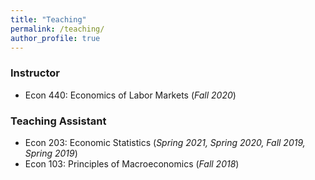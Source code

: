 ```yaml
---
title: "Teaching"
permalink: /teaching/
author_profile: true
---
```


### Instructor
- Econ 440: Economics of Labor Markets (_Fall 2020_)

### Teaching Assistant
- Econ 203: Economic Statistics (_Spring 2021, Spring 2020, Fall 2019, Spring 2019_)
- Econ 103: Principles of Macroeconomics (_Fall 2018_)
